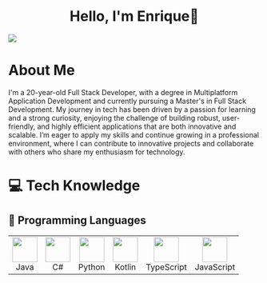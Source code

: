 <div align="center">
    <h1 align="center">Hello, I'm Enrique👋</h1>
</div>
<img src="https://i.imgur.com/KXLD8s8.png">

# About Me
I'm a 20-year-old Full Stack Developer, with a degree in Multiplatform Application Development and currently pursuing a Master's in Full Stack Development.
My journey in tech has been driven by a passion for learning and a strong curiosity, enjoying the challenge of building robust, user-friendly, and highly efficient applications that are both innovative and scalable. I’m eager to apply my skills and continue growing in a professional environment, where I can contribute to innovative projects and collaborate with others who share my enthusiasm for technology.

# 💻 Tech Knowledge
## 🚀 Programming Languages

<table style="border-collapse: collapse; border: none;">
  <tr>
    <td align="center" style="margin: 0 10px;">
      <img src="https://cdn.jsdelivr.net/gh/devicons/devicon/icons/java/java-original.svg" width="50" height="50"/>
      <br/>
      <span>Java</span>
    </td>
    <td align="center" style="margin: 0 10px;">
      <img src="https://cdn.jsdelivr.net/gh/devicons/devicon/icons/csharp/csharp-original.svg" width="50" height="50"/>
      <br/>
      <span>C#</span>
    </td>
    <td align="center" style="margin: 0 10px;">
      <img src="https://cdn.jsdelivr.net/gh/devicons/devicon/icons/python/python-original.svg" width="50" height="50"/>
      <br/>
      <span>Python</span>
    </td>
    <td align="center" style="margin: 0 10px;">
      <img src="https://cdn.jsdelivr.net/gh/devicons/devicon/icons/kotlin/kotlin-original.svg" width="50" height="50"/>
      <br/>
      <span>Kotlin</span>
    </td>
    <td align="center" style="margin: 0 10px;">
      <img src="https://cdn.jsdelivr.net/gh/devicons/devicon/icons/typescript/typescript-original.svg" width="50" height="50"/>
      <br/>
      <span>TypeScript</span>
    </td>
    <td align="center" style="margin: 0 10px;">
      <img src="https://cdn.jsdelivr.net/gh/devicons/devicon/icons/javascript/javascript-original.svg" width="50" height="50"/>
      <br/>
      <span>JavaScript</span>
    </td>
  </tr>
</table>




